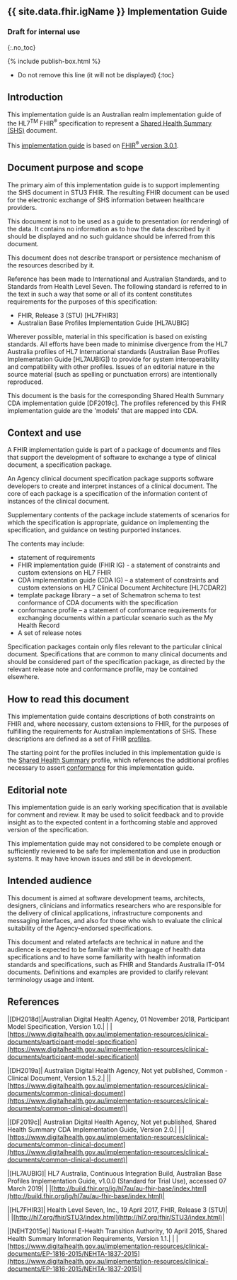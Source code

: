 ## {{ site.data.fhir.igName }} Implementation Guide
### Draft for internal use
{:.no_toc}

{% include publish-box.html %}
<!-- TOC  the css styling for this is \pages\assets\css\project.css under 'markdown-toc'-->
* Do not remove this line (it will not be displayed)
{:toc}
<!-- end TOC -->

## Introduction

This implementation guide is an Australian realm implementation guide of the HL7<sup>TM</sup> FHIR<sup>&reg;</sup> specification to represent a [Shared Health Summary (SHS)](StructureDefinition-composition-shs-1.html) document.

This [implementation guide](http://hl7.org/fhir/STU3/implementationguide.html) is based on [FHIR<sup>&reg;</sup> version 3.0.1](http://hl7.org/fhir/STU3/index.html).


## Document purpose and scope

The primary aim of this implementation guide is to support implementing the SHS document in STU3 FHIR. The resulting FHIR document can be used for the electronic exchange of SHS information between healthcare providers.

This document is not to be used as a guide to presentation (or rendering) of the data. It contains no information as to how the data described by it should be displayed and no such guidance should be inferred from this document.

This document does not describe transport or persistence mechanism of the resources described by it.

Reference has been made to International and Australian Standards, and to Standards from Health Level Seven. The following standard is referred to in the text in such a way that some or all of its content constitutes requirements for the purposes of this specification:
* FHIR, Release 3 (STU) [HL7FHIR3]
* Australian Base Profiles Implementation Guide [HL7AUBIG]

Wherever possible, material in this specification is based on existing standards. All efforts have been made to minimise divergence from the HL7 Australia profiles of HL7 International standards (Australian Base Profiles Implementation Guide [HL7AUBIG]) to provide for system interoperability and compatibility with other profiles. Issues of an editorial nature in the source material (such as spelling or punctuation errors) are intentionally reproduced.

This document is the basis for the corresponding Shared Health Summary CDA implementation guide [DF2019c]. The profiles referenced by this FHIR implementation guide are the 'models' that are mapped into CDA.


## Context and use
A FHIR implementation guide is part of a package of documents and files that support the development of software to exchange a type of clinical document, a specification package.

An Agency clinical document specification package supports software developers to create and interpret instances of a clinical document. The core of each package is a specification of the information content of instances of the clinical document.

Supplementary contents of the package include statements of scenarios for which the specification is appropriate, guidance on implementing the specification, and guidance on testing purported instances.

The contents may include:
* statement of requirements
* FHIR implementation guide (FHIR IG) - a statement of constraints and custom extensions on HL7 FHIR 
* CDA implementation guide (CDA IG) – a statement of constraints and custom extensions on HL7 Clinical Document Architecture [HL7CDAR2]
* template package library – a set of Schematron schema to test conformance of CDA documents with the specification
* conformance profile – a statement of conformance requirements for exchanging documents within a particular scenario such as the My Health Record
* A set of release notes

Specification packages contain only files relevant to the particular clinical document. Specifications that are common to many clinical documents and should be considered part of the specification package, as directed by the relevant release note and conformance profile, may be contained elsewhere.

## How to read this document
This implementation guide contains descriptions of both constraints on FHIR and, where necessary, custom extensions to FHIR, for the purposes of fulfilling the requirements for Australian implementations of SHS. These descriptions are defined as a set of FHIR [profiles](http://hl7.org/fhir/stu3/profiling.html).  

The starting point for the profiles included in this implementation guide is the [Shared Health Summary](StructureDefinition-composition-shs-1.html) profile, which references the additional profiles necessary to assert [conformance](conformance.html) for this implementation guide.

## Editorial note
This implementation guide is an early working specification that is available for comment and review. It may be used to solicit feedback and to provide insight as to the expected content in a forthcoming stable and approved version of the specification.

This implementation guide may not considered to be complete enough or sufficiently reviewed to be safe for implementation and use in production systems. It may have known issues and still be in development.


## Intended audience
This document is aimed at software development teams, architects, designers, clinicians and informatics researchers who are responsible for the delivery of clinical applications, infrastructure components and messaging interfaces, and also for those who wish to evaluate the clinical suitability of the Agency-endorsed specifications.

This document and related artefacts are technical in nature and the audience is expected to be familiar with the language of health data specifications and to have some familiarity with health information standards and specifications, such as FHIR and Standards Australia IT-014 documents. Definitions and examples are provided to clarify relevant terminology usage and intent.


## References

|[DH2018d]|Australian Digital Health Agency, 01 November 2018, Participant Model Specification, Version 1.0.|
| |[https://www.digitalhealth.gov.au/implementation-resources/clinical-documents/participant-model-specification](https://www.digitalhealth.gov.au/implementation-resources/clinical-documents/participant-model-specification)|

|[DH2019a]| Australian Digital Health Agency, Not yet published, Common - Clinical Document, Version 1.5.2.|
||[https://www.digitalhealth.gov.au/implementation-resources/clinical-documents/common-clinical-document](https://www.digitalhealth.gov.au/implementation-resources/clinical-documents/common-clinical-document)|

|[DF2019c]| Australian Digital Health Agency, Not yet published, Shared Health Summary CDA Implementation Guide, Version 2.0.|
| |[https://www.digitalhealth.gov.au/implementation-resources/clinical-documents/common-clinical-document](https://www.digitalhealth.gov.au/implementation-resources/clinical-documents/common-clinical-document)|

|[HL7AUBIG]| HL7 Australia, Continuous Integration Build, Australian Base Profiles Implementation Guide, v1.0.0 (Standard for Trial Use), accessed 07 March 2019|
| |[http://build.fhir.org/ig/hl7au/au-fhir-base/index.html](http://build.fhir.org/ig/hl7au/au-fhir-base/index.html)|

|[HL7FHIR3]| Health Level Seven, Inc., 19 April 2017, FHIR, Release 3 (STU)|
| |[http://hl7.org/fhir/STU3/index.html](http://hl7.org/fhir/STU3/index.html)|
  
|[NEHT2015e]| National E-Health Transition Authority, 10 April 2015, Shared Health Summary Information Requirements, Version 1.1.|
| |[https://www.digitalhealth.gov.au/implementation-resources/clinical-documents/EP-1816-2015/NEHTA-1837-2015](https://www.digitalhealth.gov.au/implementation-resources/clinical-documents/EP-1816-2015/NEHTA-1837-2015)|



